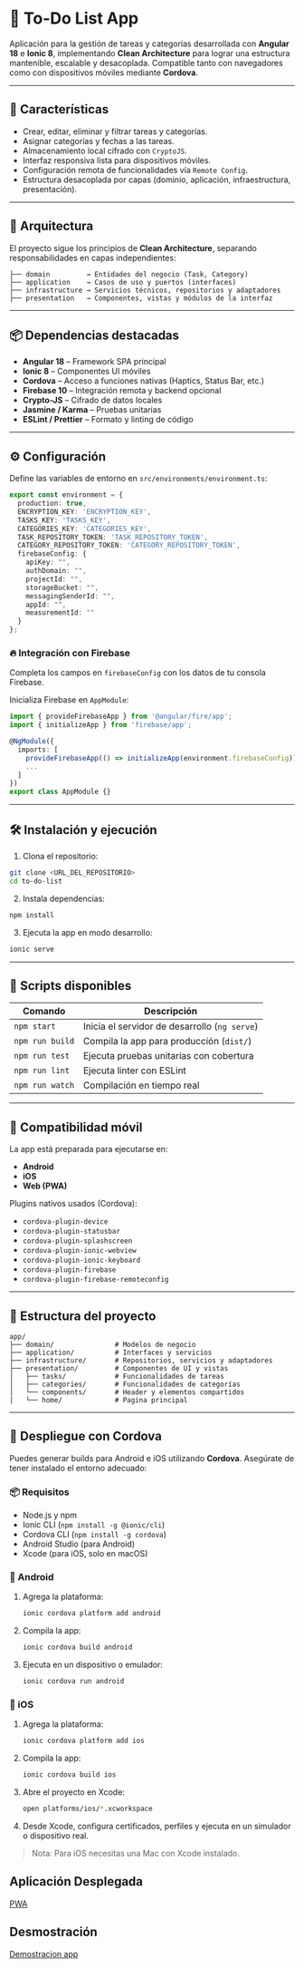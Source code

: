 # 📝 To-Do List App

Aplicación para la gestión de tareas y categorías desarrollada con **Angular 18** e **Ionic 8**, implementando **Clean Architecture** para lograr una estructura mantenible, escalable y desacoplada. Compatible tanto con navegadores como con dispositivos móviles mediante **Cordova**.

---

## 🚀 Características

- Crear, editar, eliminar y filtrar tareas y categorías.
- Asignar categorías y fechas a las tareas.
- Almacenamiento local cifrado con `CryptoJS`.
- Interfaz responsiva lista para dispositivos móviles.
- Configuración remota de funcionalidades vía `Remote Config`.
- Estructura desacoplada por capas (dominio, aplicación, infraestructura, presentación).

---

## 🧱 Arquitectura

El proyecto sigue los principios de **Clean Architecture**, separando responsabilidades en capas independientes:

```
├── domain         → Entidades del negocio (Task, Category)
├── application    → Casos de uso y puertos (interfaces)
├── infrastructure → Servicios técnicos, repositorios y adaptadores
├── presentation   → Componentes, vistas y módulos de la interfaz
```

---

## 📦 Dependencias destacadas

- **Angular 18** – Framework SPA principal
- **Ionic 8** – Componentes UI móviles
- **Cordova** – Acceso a funciones nativas (Haptics, Status Bar, etc.)
- **Firebase 10** – Integración remota y backend opcional
- **Crypto-JS** – Cifrado de datos locales
- **Jasmine / Karma** – Pruebas unitarias
- **ESLint / Prettier** – Formato y linting de código

---

## ⚙️ Configuración

Define las variables de entorno en `src/environments/environment.ts`:

```ts
export const environment = {
  production: true,
  ENCRYPTION_KEY: 'ENCRYPTION_KEY',
  TASKS_KEY: 'TASKS_KEY',
  CATEGORIES_KEY: 'CATEGORIES_KEY',
  TASK_REPOSITORY_TOKEN: 'TASK_REPOSITORY_TOKEN',
  CATEGORY_REPOSITORY_TOKEN: 'CATEGORY_REPOSITORY_TOKEN',
  firebaseConfig: {
    apiKey: "",
    authDomain: "",
    projectId: "",
    storageBucket: "",
    messagingSenderId: "",
    appId: "",
    measurementId: ""
  }
};
```

### 🔥 Integración con Firebase

Completa los campos en `firebaseConfig` con los datos de tu consola Firebase.

Inicializa Firebase en `AppModule`:

```ts
import { provideFirebaseApp } from '@angular/fire/app';
import { initializeApp } from 'firebase/app';

@NgModule({
  imports: [
    provideFirebaseApp(() => initializeApp(environment.firebaseConfig)),
    ...
  ]
})
export class AppModule {}
```

---

## 🛠️ Instalación y ejecución

1. Clona el repositorio:

```bash
git clone <URL_DEL_REPOSITORIO>
cd to-do-list
```

2. Instala dependencias:

```bash
npm install
```

3. Ejecuta la app en modo desarrollo:

```bash
ionic serve
```

---

## 🧪 Scripts disponibles

| Comando                | Descripción                                      |
|------------------------|--------------------------------------------------|
| `npm start`            | Inicia el servidor de desarrollo (`ng serve`)    |
| `npm run build`        | Compila la app para producción (`dist/`)         |
| `npm run test`         | Ejecuta pruebas unitarias con cobertura          |
| `npm run lint`         | Ejecuta linter con ESLint                        |
| `npm run watch`        | Compilación en tiempo real                       |

---

## 📱 Compatibilidad móvil

La app está preparada para ejecutarse en:

- **Android**
- **iOS**
- **Web (PWA)**

Plugins nativos usados (Cordova):

- `cordova-plugin-device`
- `cordova-plugin-statusbar`
- `cordova-plugin-splashscreen`
- `cordova-plugin-ionic-webview`
- `cordova-plugin-ionic-keyboard`
- `cordova-plugin-firebase`
- `cordova-plugin-firebase-remoteconfig`

---

## 📂 Estructura del proyecto

```
app/
├── domain/               # Modelos de negocio
├── application/          # Interfaces y servicios
├── infrastructure/       # Repositorios, servicios y adaptadores
├── presentation/         # Componentes de UI y vistas
│   ├── tasks/            # Funcionalidades de tareas
│   ├── categories/       # Funcionalidades de categorías
│   └── components/       # Header y elementos compartidos
|   └── home/             # Pagina principal
```

---

## 📲 Despliegue con Cordova

Puedes generar builds para Android e iOS utilizando **Cordova**. Asegúrate de tener instalado el entorno adecuado:

### 📦 Requisitos

- Node.js y npm
- Ionic CLI (`npm install -g @ionic/cli`)
- Cordova CLI (`npm install -g cordova`)
- Android Studio (para Android)
- Xcode (para iOS, solo en macOS)

### 📱 Android

1. Agrega la plataforma:

   ```bash
   ionic cordova platform add android
   ```

2. Compila la app:

   ```bash
   ionic cordova build android
   ```

3. Ejecuta en un dispositivo o emulador:

   ```bash
   ionic cordova run android
   ```

### 🍏 iOS

1. Agrega la plataforma:

   ```bash
   ionic cordova platform add ios
   ```

2. Compila la app:

   ```bash
   ionic cordova build ios
   ```

3. Abre el proyecto en Xcode:

   ```bash
   open platforms/ios/*.xcworkspace
   ```

4. Desde Xcode, configura certificados, perfiles y ejecuta en un simulador o dispositivo real.

> Nota: Para iOS necesitas una Mac con Xcode instalado.
## Aplicación Desplegada

[PWA](https://to-do-list-52b84.web.app/home/tasks)

## Desmostración

[Demostracion app](https://www.youtube.com/watch?v=t5kH1k7w2Uk)